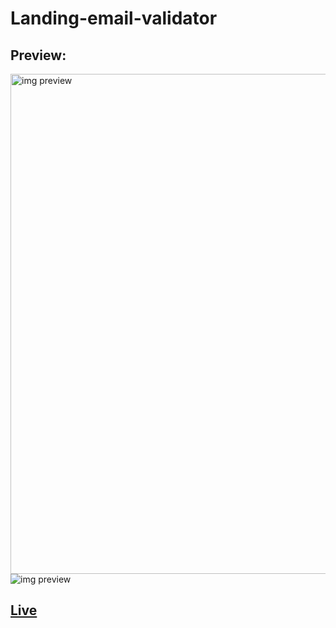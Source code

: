 # Landing-email-validator

<h2>Preview:</h2>
<img alt="img preview" width="800px" src="https://i.postimg.cc/gcKnrPp4/Captura-de-pantalla-2021-08-08-18-43-50.png"></img>
<img alt="img preview" src="https://i.postimg.cc/BbJbNmTx/Captura-de-pantalla-2021-08-08-18-44-48.png"></img>





[<h2>Live](https://esttiwar.github.io/landing-email-validator/)</h2>
